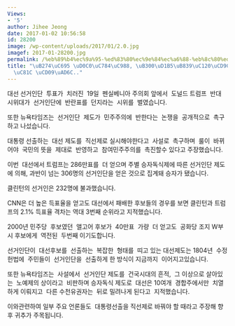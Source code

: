 ```yaml
---
Views:
- '5'
author: Jihee Jeong
date: 2017-01-02 10:56:58
id: 28200
image: /wp-content/uploads/2017/01/2.0.jpg
imagef: 2017-01-28200.jpg
permalink: /%eb%89%b4%ec%9a%95-%ed%83%80%ec%9e%84%ec%a6%88-%eb%8c%80%ed%86%b5%eb%a0%b9%ec%84%a0%ec%b6%9c-%ec%a7%81%ec%84%a0%ec%a0%9c-%ec%b4%89%ea%b5%ac/
title: "\uB274\uC695 \uD0C0\uC784\uC988, \uB300\uD1B5\uB839\uC120\uCD9C \uC9C1\uC120\
  \uC81C \uCD09\uAD6C.."
---
```


대선 선거인단  투표가  치러진  19일  펜실베니아 주의회 앞에서  도널드 트럼프  반대 시위대가  선거인단에  반란표를  던지라는  시위를  벌였습니다.

또한 뉴욕타임즈는  선거인단  제도가  민주주의에  반한다는  논쟁을  공개적으로  촉구하고 나섰습니다.

대통령 선출하는  대선 제도를  직선제로 실시해야한다고  사설로  촉구하며  룰이  바뀌어야  국민의 뜻을  제대로  반영하고  참여민주주의를  촉진할수 있다고 주장했습니다.

이번  대선에서 트럼프는 286만표를  더 얻으며 주별 승자독식제에 따른 선거인단 제도에 의해, 과반이 넘는 306명의 선거인단을 얻은 것으로 집계돼 승자가 됐습니다.

클린턴의 선거인은 232명에 불과했습니다.

CNN은 더 높은 득표율을 얻고도 대선에서 패배한 후보들의 경우를 보면 클린턴과 트럼프의 2.1% 득표율 격차는 역대 3번째 순위라고 지적했습니다.

2000년 민주당  후보였던  앨고어 후보가  40만표  가량  더 얻고도  공화당 조지 W부시 후보에게  역전된  두번째 이기도합니다.

선거인단이  대선후보를  선출하는  복잡한  형태를  띠고 있는 대선제도는 1804년  수정헌법에  주민들이  선거인단을  선출하게 한 방식이 지금까지  이어지고있습니다.

또한 뉴욕타임즈는  사설에서  선거인단 제도를  건국시대의 흔적,  그 이상으로 살아있는  노예제의 상이라고  비판하며 승자독식 제도로  대선은 10여개  경합주에서만  치열하게 이뤄지고  다른 수천유권자는  뒤로 밀려나게 된다고  지적했습니다.

이와관련하여 일부 주요 언론들도  대통령선출을 직선제로 바꿔야 할 때라고 주장해 향후 귀추가 주목됩니다.